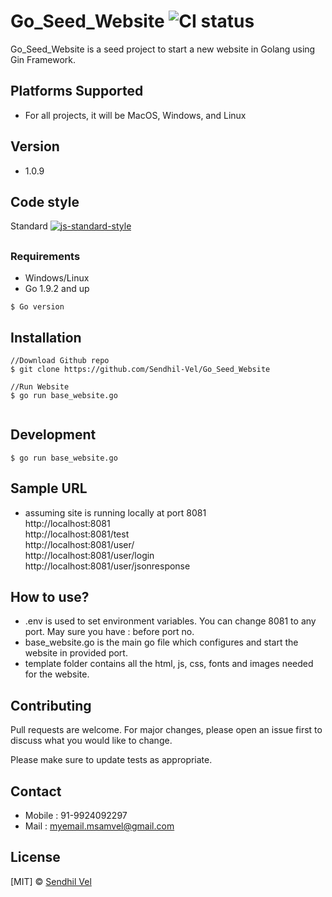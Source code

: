 # Go_Seed_Website ![CI status](https://img.shields.io/badge/build-passing-brightgreen.svg)

Go_Seed_Website is a seed project to start a new website in Golang using Gin Framework.

## Platforms Supported
* For all projects, it will be MacOS, Windows, and Linux
## Version
* 1.0.9

## Code style
Standard [![js-standard-style](https://img.shields.io/badge/code%20style-standard-brightgreen.svg?style=flat)](https://github.com/feross/standard)

## 

### Requirements
* Windows/Linux
* Go 1.9.2 and up

`$ Go version`

## Installation

```
//Download Github repo
$ git clone https://github.com/Sendhil-Vel/Go_Seed_Website

//Run Website
$ go run base_website.go


```

## Development
```
$ go run base_website.go
```
## Sample URL
* assuming site is running locally at port 8081<br/>
http://localhost:8081<br/>
http://localhost:8081/test<br/>
http://localhost:8081/user/<br/>
http://localhost:8081/user/login<br/>
http://localhost:8081/user/jsonresponse<br/>

## How to use?
* .env is used to set environment variables. You can change 8081 to any port. May sure you have : before port no.
* base_website.go is the main go file which configures and start the website in provided port.
* template folder contains all the html, js, css, fonts and images needed for the website.

## Contributing
Pull requests are welcome. For major changes, please open an issue first to discuss what you would like to change.

Please make sure to update tests as appropriate.

## Contact
* Mobile : 91-9924092297
* Mail : [myemail.msamvel@gmail.com](Mail:myemail.msamvel@gmail.com)
## License
[MIT] © [Sendhil Vel](Mail:myemail.msamvel@gmail.com)